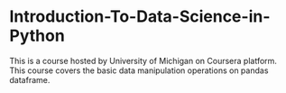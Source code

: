 # Introduction-To-Data-Science-in-Python
This is a course hosted by University of Michigan on Coursera platform. This course covers the basic data manipulation operations on pandas dataframe.
